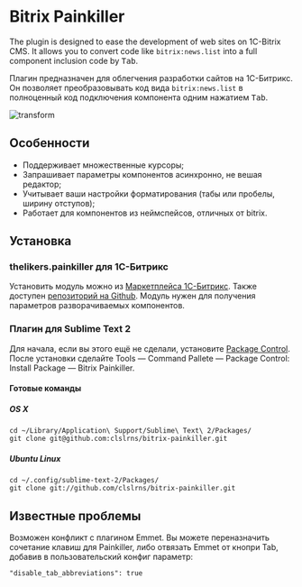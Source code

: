 Bitrix Painkiller
=================

The plugin is designed to ease the development of web sites on 1C-Bitrix CMS. It allows you to convert code like `bitrix:news.list` into a full component inclusion code by <kbd>Tab</kbd>.

Плагин предназначен для облегчения разработки сайтов на 1С-Битрикс. Он позволяет преобразовывать код вида `bitrix:news.list` в полноценный код подключения компонента одним нажатием <kbd>Tab</kbd>.

![transform](http://picasion.com/pic67/6991b114c4f74ac1b1aaa89f8a456746.gif)

Особенности
-----------
* Поддерживает множественные курсоры;
* Запрашивает параметры компонентов асинхронно, не вешая редактор;
* Учитывает ваши настройки форматирования (табы или пробелы, ширину отступов);
* Работает для компонентов из неймспейсов, отличных от bitrix.

Установка
-------------------------------
### thelikers.painkiller для 1C-Битрикс
Установить модуль можно из [Маркетплейса 1С-Битрикс](http://marketplace.1c-bitrix.ru/solutions/thelikers.painkiller/index.php). Также доступен [репозиторий на Github](https://github.com/clslrns/bitrix-painkiller-module).
Модуль нужен для получения параметров разворачиваемых компонентов.

### Плагин для Sublime Text 2

Для начала, если вы этого ещё не сделали, установите [Package Control](http://wbond.net/sublime_packages/package_control). После установки сделайте Tools — Command Pallete — Package Control: Install Package — Bitrix Painkiller.

#### Готовые команды
##### OS X

    cd ~/Library/Application\ Support/Sublime\ Text\ 2/Packages/
    git clone git@github.com:clslrns/bitrix-painkiller.git

##### Ubuntu Linux

    cd ~/.config/sublime-text-2/Packages/
    git clone git://github.com/clslrns/bitrix-painkiller.git

Известные проблемы
------------------
Возможен конфликт с плагином Emmet. Вы можете переназначить сочетание клавиш для Painkiller, либо отвязать Emmet от кнопри Tab, добавив в пользовательский конфиг параметр:

    "disable_tab_abbreviations": true
